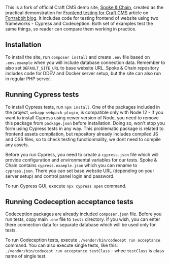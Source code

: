 This is a fork of official Craft CMS demo site, [Spoke & Chain](https://github.com/craftcms/spoke-and-chain), created as the practical demonstration for [Frontend testing for Craft CMS]() article on [Fortrabbit blog](https://blog.fortrabbit.com/). It includes code for testing frontend of website using two frameworks - Cypress and Codeception. Both set of examples test the same things, so reader can compare them working in practice.

## Installation

To install the site, run `composer install` and create `.env` file based on `.env.example` when you will include database connection data. Remember to also set `DEFAULT_SITE_URL` to base website URL. Spoke & Chain repository includes code for DDEV and Docker server setup, but the site can also run in regular PHP server.

## Running Cypress tests

To install Cypress tests, run `npm install`. One of the packages included in the project, `webapp-webpack-plugin`, is compatible only with Node 12 - if you want to install Cypress using newer version of Node, you need to remove this package from `package.json` before installation. Doing so, won't stop you form using Cypress tests in any way. This problematic package is related to frontend assets compilation, but repository already includes compiled JS and CSS files, so to check testing functionmality, we dont need to compile any assets.

Before you run Cypress, you need to create a `cypress.json` file which will provide configuration and environmental variables for our tests. Spoke & Chain contains `cypress.example.json` which you can rename to `cypress.json`. There you can set base website URL (depending on your server setup) and control panel login and password.

To run Cypress GUI, execute `npx cypress open` command.

## Running Codeception acceptance tests

Codeception packages are already included `composer.json` file. Before you run tests, copy main `.env` file to `tests` directory. If you wish, you can enter there connection data for separate database which will be used only for tests.

To run Codeception tests, execute `./vendor/bin/codecept run acceptance` command. You can also execute single tests, like this: `./vendor/bin/codecept run acceptance testClass` - whee `testClass` is class name of single test.